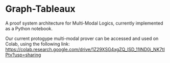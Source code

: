 # Graph-Tableaux
A proof system architecture for Multi-Modal Logics, currently implemented as a Python notebook.

Our current protogype multi-modal prover can be accessed and used on Colab, using the following link:
           https://colab.research.google.com/drive/1Z29XSG4xgZQ_ISD_11lND0j_NK7tIPtv?usp=sharing
